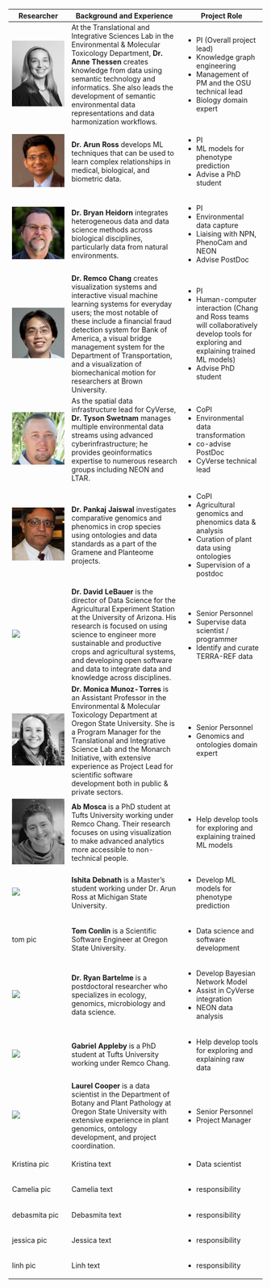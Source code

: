 | Researcher | Background and Experience | Project Role |
| ---------- | ------------------------- | ------------ |
| ![](/images/anne_thessen.jpg) | At the Translational and Integrative Sciences Lab in the Environmental & Molecular Toxicology Department, **Dr. Anne Thessen** creates knowledge from data using semantic technology and informatics. She also leads the development of semantic environmental data representations and data harmonization workflows. | <ul><li>PI (Overall project lead)</li><li>Knowledge graph engineering</li><li>Management of PM and the OSU technical lead</li><li>Biology domain expert</li></ul> |
| ![](/images/arun_ross.png) | **Dr. Arun Ross** develops ML techniques that can be used to learn complex relationships in medical, biological, and biometric data. | <ul><li>PI</li><li>ML models for phenotype prediction</li><li>Advise a PhD student</li></ul> |
| ![](/images/bryan_heidorn.png) | **Dr. Bryan Heidorn** integrates heterogeneous data and data science methods across biological disciplines, particularly data from natural environments. | <ul><li>PI</li><li>Environmental data capture</li><li>Liaising with NPN, PhenoCam and NEON</li><li>Advise PostDoc</li></ul> |
| ![](/images/remco_chang.png) | **Dr. Remco Chang** creates visualization systems and interactive visual machine learning systems for everyday users; the most notable of these include a financial fraud detection system for Bank of America, a visual bridge management system for the Department of Transportation, and a visualization of biomechanical motion for researchers at Brown University. | <ul><li>PI</li><li>Human-computer interaction (Chang and Ross teams will collaboratively develop tools for exploring and explaining trained ML models)</li><li>Advise PhD student</li></ul> |
| ![](/images/tyson_swetnam.png) | As the spatial data infrastructure lead for CyVerse, **Dr. Tyson Swetnam** manages multiple environmental data streams using advanced cyberinfrastructure; he provides geoinformatics expertise to numerous research groups including NEON and LTAR. | <ul><li>CoPI</li><li>Environmental data transformation</li><li>co-advise PostDoc</li><li>CyVerse technical lead</li></ul> |
| ![](/images/pankaj_jaiswal.png) | **Dr. Pankaj Jaiswal** investigates comparative genomics and phenomics in crop species using ontologies and data standards as a part of the Gramene and Planteome projects. | <ul><li>CoPI</li><li>Agricultural genomics and phenomics data & analysis</li><li>Curation of plant data using ontologies</li><li>Supervision of a postdoc</li></ul> |
| ![](/images/david_lebauer.png) | **Dr. David LeBauer** is the director of Data Science for the Agricultural Experiment Station at the University of Arizona. His research is focused on using science to engineer more sustainable and productive crops and agricultural systems, and developing open software and data to integrate data and knowledge across disciplines. | <ul><li>Senior Personnel</li><li>Supervise data scientist / programmer</li><li>Identify and curate TERRA-REF data</li></ul> |
| ![](/images/moni_munoztorres.png) | **Dr. Monica Munoz-Torres** is an Assistant Professor in the Environmental & Molecular Toxicology Department at Oregon State University. She is a Program Manager for the Translational and Integrative Science Lab and the Monarch Initiative, with extensive experience as Project Lead for scientific software development both in public & private sectors. | <ul><li>Senior Personnel</li><li>Genomics and ontologies domain expert</li></ul> |
| ![](/images/ab_mosca.png) | **Ab Mosca** is a PhD student at Tufts University working under Remco Chang. Their research focuses on using visualization to make advanced analytics more accessible to non-technical people. | <ul><li>Help develop tools for exploring and explaining trained ML models</li></ul> |
| ![](/images/ishita_debnath.png) | **Ishita Debnath** is a Master’s student working under Dr. Arun Ross at Michigan State University. | <ul><li>Develop ML models for phenotype prediction</li></ul> |
| tom pic | **Tom Conlin** is a Scientific Software Engineer at Oregon State University. | <ul><li>Data science and software development</li></ul> |
| ![](/images/ryan_bartelme.png) | **Dr. Ryan Bartelme** is a postdoctoral researcher who specializes in ecology,  genomics, microbiology and data science. | <ul><li>Develop Bayesian Network Model</li><li>Assist in CyVerse integration</li><li>NEON data analysis</li></ul> |
| ![](/images/gabriel_appleby.png) | **Gabriel Appleby** is a PhD student at Tufts University working under Remco Chang. | <ul><li>Help develop tools for exploring and explaining raw data</li></ul> |
| ![](/images/laurel_cooper.png) | **Laurel Cooper** is a data scientist in the Department of Botany and Plant Pathology at Oregon State University  with extensive experience in plant genomics, ontology development, and project coordination. | <ul><li>Senior Personnel</li><li>Project Manager</li></ul> |
| Kristina pic | Kristina text | <ul><li>Data scientist</li></ul> |
| Camelia pic | Camelia text | <ul><li>responsibility</li></ul> |
| debasmita pic | Debasmita text | <ul><li>responsibility</li></ul> |
| jessica pic | Jessica text | <ul><li>responsibility</li></ul> |
| linh pic | Linh text | <ul><li>responsibility</li></ul> |








